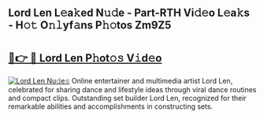 ## Lord Len L𝚎a𝚔ed N𝚞𝚍e - Part-RTH Vi𝚍𝚎o L𝚎a𝚔s - H𝚘𝚝 O𝚗𝚕yf𝚊ns P𝚑𝚘tos Zm9Z5

# <h2><a href="http://kfeskx7.oniu.top/?m=Lord+Len">🔗👉 🔴 Lord Len P𝚑ot𝚘𝚜 V𝚒d𝚎o</a></h2>

[![Lord Len Nu𝚍e𝚜](https://i.imgur.com/0qMVB7G.gif)](http://kfeskx7.oniu.top/?m=Lord+Len)
Online entertainer and multimedia artist Lord Len, celebrated for sharing dance and lifestyle ideas through viral dance routines and compact clips. Outstanding set builder Lord Len, recognized for their remarkable abilities and accomplishments in constructing sets.  
